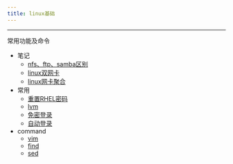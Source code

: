 ```yaml
---
title: linux基础
---
```

---
常用功能及命令
- 笔记
    - [nfs、ftp、samba区别](./note/1.nfs、ftp和samba区别.md)
    - [linux双网卡](./note/2.linux双网卡.md)
    - [linux网卡聚合](./note/3.网卡聚合.md)
- 常用
    - [重置RHEL密码](./常用/1.重置RHEL密码.md)
    - [lvm](./常用/2.LVM.md)
    - [免密登录](./常用/3.免密登录.md)
    - [自动登录](./常用/4.开机自动登录.md)
- command
    - [vim](./command/1.vim.md)
    - [find](./command/2.find.md)
    - [sed](./command/3.sed.md)
